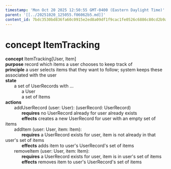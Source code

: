 ```yaml
---
timestamp: 'Mon Oct 20 2025 12:50:55 GMT-0400 (Eastern Daylight Time)'
parent: '[[../20251020_125055.f06062b5.md]]'
content_id: 7bdc3530bd836fa60c0915e2ed8a09df1f9cac1fe0526c6886c80cd2b9a26166
---
```


# concept ItemTracking

**concept** ItemTracking\[User, Item]\
**purpose** record which items a user chooses to keep track of\
**principle** a user selects items that they want to follow; system keeps these associated with the user\
**state**\
       a set of UserRecords with ...\
             a User\
             a set of Items\
**actions**\
       addUserRecord (user: User): (userRecord: UserRecord)\
             **requires** no UserRecord already for user already exists\
             **effects** creates a new UserRecord for user with an empty set of items\
       addItem (user: User, item: Item):\
             **requires** a UserRecord exists for user, item is not already in that user's set of items\
             **effects** adds item to user's UserRecord's set of items\
       removeItem (user: User, item: Item):\
             **requires** a UserRecord exists for user, item is in user's set of items\
             **effects** removes item to user's UserRecord's set of items
